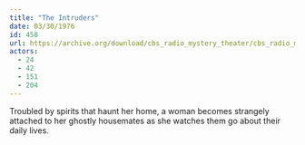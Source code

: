 ```yaml
---
title: "The Intruders"
date: 03/30/1976
id: 458
url: https://archive.org/download/cbs_radio_mystery_theater/cbs_radio_mystery_theater-0451-0500.zip/cbs_radio_mystery_theater-0451-0500%2Fcbsrmt_0458_the_intruders.mp3
actors:
  - 24
  - 42
  - 151
  - 204
---
```

Troubled by spirits that haunt her home, a woman becomes strangely attached to her ghostly housemates as she watches them go about their daily lives.